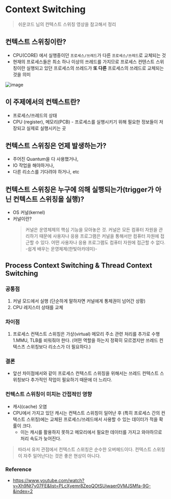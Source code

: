 # Context Switching

> 쉬운코드 님의 컨텍스트 스위칭 영상을 참고해서 정리

## 컨텍스트 스위칭이란?
- CPU(CORE) 에서 실행중이던 `프로세스/쓰레드`가 다른 `프로세스/쓰레드`로 교체되는 것
- 현재의 프로세스들은 최소 하나 이상의 쓰레드를 가지므로 프로세스 컨텐스트 스위칭이란 실행되고 있던 프로세스의 쓰레드가 **또 다른** 프로세스의 쓰레드로 교체되는 것을 의미

![image](https://user-images.githubusercontent.com/85930725/221908596-315b4de2-e1a1-4acb-a52e-bd3e500bc57f.png)

## 이 주제에서의 컨텍스트란?
- 프로세스/쓰레드의 상태
- CPU (register), 메모리(PCB) - 프로세스를 실행시키기 위해 필요한 정보들이 저장되고 실제로 실행시키는 곳

## 컨텍스트 스위칭은 언제 발생하는가?
- 주어진 Quantum을 다 사용했거나, 
- IO 작업을 해야하거나,
- 다른 리소스를 기다려야 하거나, etc

## 컨텍스트 스위칭은 누구에 의해 실행되는가(trigger가 아닌 컨텍스트 스위칭을 실행)?
- OS 커널(kernel)
- 커널이란? 
  > 커널은 운영체제의 핵심 기능을 모아놓은 것. 커널은 모든 컴퓨터 자원을 관리하기 때문에
  > 사용자나 응용 프로그램은 커널을 통해서만 컴퓨터 자원에 접근할 수 있다. 어떤 사용자나 응용 프로그램도 컴퓨터 자원에 접근할 수 없다.
  >  -쉽게 배우는 운영체제(한빛아카데미)-

## Process Context Switching & Thread Context Switching

### 공통점
1. 커널 모드에서 실행 (단순하게 말하자면 커널에게 통제권이 넘어간 상황)
2. CPU 레지스터 상태를 교체

### 차이점
1. 프로세스 컨텍스트 스위칭은 가상(virtual) 메모리 주소 관련 처리를 추가로 수행
   1.MMU, TLB를 비워줘야 한다. (어떤 역할을 하는지 정확히 모르겠지만 쓰레드 컨텍스츠 스위칭보다 리소스가 더 필요하다.)

### 결론
- 앞선 차이점에서와 같이 프로세스 컨텍스트 스위칭을 위해서는 쓰레드 컨텍스트 스위칭보다 추가적인 작업이 필요하기 때문에 더 느리다.

### 컨텍스트 스위칭이 미치는 간접적인 영향
- 캐시(cache) 오염
- CPU에서 가지고 있던 캐시는 컨텍스트 스위칭이 일어난 후 (특히 프로세스 간의 컨텍스트 스위칭)에는 교체된 프로세스/쓰레드에서 사용할 수 있는 데이터가 적을 확률이 크다.
  - 이는 캐시를 활용하지 못하고 메모리에서 필요한 데이터를 가지고 와야하므로 처리 속도가 늦어진다.

> 따라서 유저 관점에서 컨텍스트 스위칭은 순수한 오버헤드이다. 컨텍스트 스위칭이 자주 일어난다는 것은 좋은 현상이 아니다.


### Reference
- https://www.youtube.com/watch?v=Xh9Nt7y07FE&list=PLcXyemr8ZeoQOtSUjwaer0VMJSMfa-9G-&index=2
